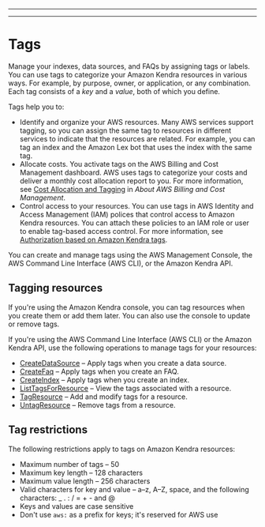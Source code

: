 --------

--------

# Tags<a name="tagging"></a>

Manage your indexes, data sources, and FAQs by assigning tags or labels\. You can use tags to categorize your Amazon Kendra resources in various ways\. For example, by purpose, owner, or application, or any combination\. Each tag consists of a *key* and a *value*, both of which you define\.

Tags help you to:
+ Identify and organize your AWS resources\. Many AWS services support tagging, so you can assign the same tag to resources in different services to indicate that the resources are related\. For example, you can tag an index and the Amazon Lex bot that uses the index with the same tag\.
+ Allocate costs\. You activate tags on the AWS Billing and Cost Management dashboard\. AWS uses tags to categorize your costs and deliver a monthly cost allocation report to you\. For more information, see [Cost Allocation and Tagging](https://docs.aws.amazon.com/awsaccountbilling/latest/aboutv2/cost-alloc-tags.html) in *About AWS Billing and Cost Management*\.
+ Control access to your resources\. You can use tags in AWS Identity and Access Management \(IAM\) polices that control access to Amazon Kendra resources\. You can attach these policies to an IAM role or user to enable tag\-based access control\. For more information, see [Authorization based on Amazon Kendra tags](security_iam_service-with-iam.md#security_iam_service-with-iam-tags)\.

You can create and manage tags using the AWS Management Console, the AWS Command Line Interface \(AWS CLI\), or the Amazon Kendra API\.

## Tagging resources<a name="tagging-resources"></a>

If you're using the Amazon Kendra console, you can tag resources when you create them or add them later\. You can also use the console to update or remove tags\. 

If you're using the AWS Command Line Interface \(AWS CLI\) or the Amazon Kendra API, use the following operations to manage tags for your resources:
+ [CreateDataSource](API_CreateDataSource.md) – Apply tags when you create a data source\.
+ [CreateFaq](API_CreateFaq.md) – Apply tags when you create an FAQ\.
+ [CreateIndex](API_CreateIndex.md) – Apply tags when you create an index\.
+ [ListTagsForResource](API_ListTagsForResource.md) – View the tags associated with a resource\.
+ [TagResource](API_TagResource.md) – Add and modify tags for a resource\.
+ [UntagResource](API_UntagResource.md) – Remove tags from a resource\.

## Tag restrictions<a name="tag-restrictions"></a>

The following restrictions apply to tags on Amazon Kendra resources:
+ Maximum number of tags – 50
+ Maximum key length – 128 characters
+ Maximum value length – 256 characters
+ Valid characters for key and value – a–z, A–Z, space, and the following characters: \_ \. : / = \+ \- and @
+ Keys and values are case sensitive
+ Don't use `aws:` as a prefix for keys; it's reserved for AWS use